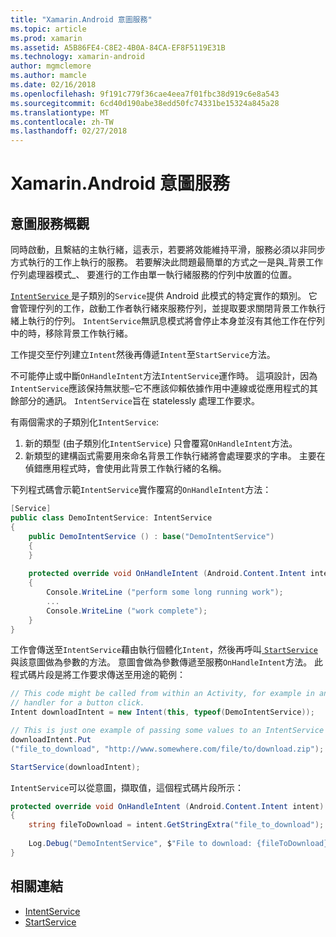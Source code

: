 ```yaml
---
title: "Xamarin.Android 意圖服務"
ms.topic: article
ms.prod: xamarin
ms.assetid: A5B86FE4-C8E2-4B0A-84CA-EF8F5119E31B
ms.technology: xamarin-android
author: mgmclemore
ms.author: mamcle
ms.date: 02/16/2018
ms.openlocfilehash: 9f191c779f36cae4eea7f01fbc38d919c6e8a543
ms.sourcegitcommit: 6cd40d190abe38edd50fc74331be15324a845a28
ms.translationtype: MT
ms.contentlocale: zh-TW
ms.lasthandoff: 02/27/2018
---
```

# <a name="intent-services-in-xamarinandroid"></a>Xamarin.Android 意圖服務

## <a name="intent-services-overview"></a>意圖服務概觀

同時啟動，且繫結的主執行緒，這表示，若要將效能維持平滑，服務必須以非同步方式執行的工作上執行的服務。 若要解決此問題最簡單的方式之一是與_背景工作佇列處理器模式_、 要進行的工作由單一執行緒服務的佇列中放置的位置。 

[ `IntentService` ](https://developer.xamarin.com/api/type/Android.App.IntentService/)是子類別的`Service`提供 Android 此模式的特定實作的類別。 它會管理佇列的工作，啟動工作者執行緒來服務佇列，並提取要求關閉背景工作執行緒上執行的佇列。 `IntentService`無訊息模式將會停止本身並沒有其他工作在佇列中的時，移除背景工作執行緒。
 
工作提交至佇列建立`Intent`然後再傳遞`Intent`至`StartService`方法。

不可能停止或中斷`OnHandleIntent`方法`IntentService`運作時。 這項設計，因為`IntentService`應該保持無狀態&ndash;它不應該仰賴依據作用中連線或從應用程式的其餘部分的通訊。 `IntentService`旨在 statelessly 處理工作要求。

有兩個需求的子類別化`IntentService`:

1. 新的類型 (由子類別化`IntentService`) 只會覆寫`OnHandleIntent`方法。
2. 新類型的建構函式需要用來命名背景工作執行緒將會處理要求的字串。 主要在偵錯應用程式時，會使用此背景工作執行緒的名稱。

下列程式碼會示範`IntentService`實作覆寫的`OnHandleIntent`方法：

```csharp
[Service]
public class DemoIntentService: IntentService
{
    public DemoIntentService () : base("DemoIntentService")
    {
    }
    
    protected override void OnHandleIntent (Android.Content.Intent intent)
    {
        Console.WriteLine ("perform some long running work");
        ...
        Console.WriteLine ("work complete");
    }
}
```

工作會傳送至`IntentService`藉由執行個體化`Intent`，然後再呼叫[ `StartService` ](https://developer.xamarin.com/api/member/Android.Content.Context.StartService/p/Android.Content.Intent/)與該意圖做為參數的方法。 意圖會做為參數傳遞至服務`OnHandleIntent`方法。 此程式碼片段是將工作要求傳送至用途的範例： 

```csharp
// This code might be called from within an Activity, for example in an event
// handler for a button click.
Intent downloadIntent = new Intent(this, typeof(DemoIntentService));

// This is just one example of passing some values to an IntentService via the Intent:
downloadIntent.Put
("file_to_download", "http://www.somewhere.com/file/to/download.zip");

StartService(downloadIntent);
```

`IntentService`可以從意圖，擷取值，這個程式碼片段所示：  

```csharp
protected override void OnHandleIntent (Android.Content.Intent intent)
{
    string fileToDownload = intent.GetStringExtra("file_to_download");
    
    Log.Debug("DemoIntentService", $"File to download: {fileToDownload}.");
}
```


## <a name="related-links"></a>相關連結

- [IntentService](https://developer.xamarin.com/api/type/Android.App.IntentService/)
- [StartService](https://developer.xamarin.com/api/member/Android.Content.Context.StartService/p/Android.Content.Intent/)
